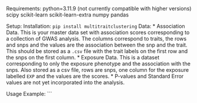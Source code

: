 Requirements:
    python=3.11.9 (not currently compatible with higher versions)
    scipy
    scikit-learn
    scikit-learn-extra
    numpy
    pandas

Setup:
    Installation:
        ```pip install multitraitclustering```
    Data:
        * Association Data. This is your master data set with association scores corresponding
        to a collection of GWAS analysis. The columns correspond to traits, the rows and snps and the values are the association between the snp and the trait. This should be stored as a `.csv` file with the trait labels on the first row and the snps on the first column. 
        * Exposure Data. This is a dataset corresponding to only the exposure phenotype and the association with the snps. Also stored as a csv file, rows are snps, one column for the exposure labelled `EXP` and the values are the scores.
        * P-values and Standard Error values are not yet incorporated into the analysis.

Usage Example:
    ```
